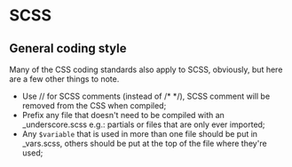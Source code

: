 # SCSS

## General coding style

Many of the CSS coding standards also apply to SCSS, obviously, but here are a few other things to note.

- Use // for SCSS comments (instead of /* */), SCSS comment will be removed from the CSS when compiled;
- Prefix any file that doesn't need to be compiled with an _underscore.scss e.g.: partials or files that are only ever imported;
- Any `$variable` that is used in more than one file should be put in _vars.scss, others should be put at the top of the file where they're used;
